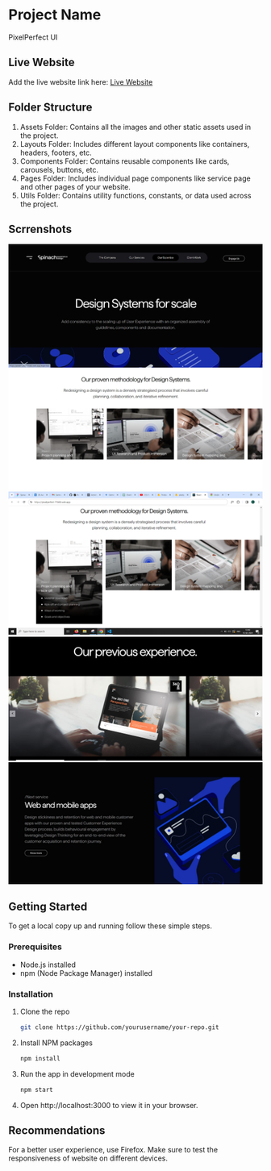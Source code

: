 # Project Name

PixelPerfect UI

## Live Website

Add the live website link here: [Live Website](https://pixelperfect-71b82.web.app/)

## Folder Structure

1. Assets Folder: Contains all the images and other static assets used in the project.
2. Layouts Folder: Includes different layout components like containers, headers, footers, etc.
3. Components Folder: Contains reusable components like cards, carousels, buttons, etc.
4. Pages Folder: Includes individual page components like service page and other pages of your website.
5. Utils Folder: Contains utility functions, constants, or data used across the project.

## Scrrenshots

![Screenshot 1](src/assets/ss1.JPG)
![Screenshot 2](src/assets/ss2.JPG)
![Screenshot 3](src/assets/ss3.png)
![Screenshot 4](src/assets/ss4.JPG)
![Screenshot 5](src/assets/ss5.JPG)

## Getting Started

To get a local copy up and running follow these simple steps.

### Prerequisites

- Node.js installed
- npm (Node Package Manager) installed

### Installation

1. Clone the repo
   ```sh
   git clone https://github.com/yourusername/your-repo.git
   ```
2. Install NPM packages
   ```sh
   npm install
   ```

3. Run the app in development mode
   ```sh
   npm start
   ```
4. Open http://localhost:3000 to view it in your browser.

## Recommendations

For a better user experience, use Firefox.
Make sure to test the responsiveness of website on different devices.
